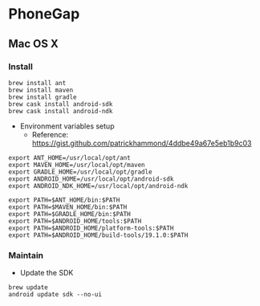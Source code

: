 # PhoneGap

## Mac OS X
### Install
```
brew install ant
brew install maven
brew install gradle
brew cask install android-sdk
brew cask install android-ndk
```
* Environment variables setup
  * Reference: https://gist.github.com/patrickhammond/4ddbe49a67e5eb1b9c03
```
export ANT_HOME=/usr/local/opt/ant
export MAVEN_HOME=/usr/local/opt/maven
export GRADLE_HOME=/usr/local/opt/gradle
export ANDROID_HOME=/usr/local/opt/android-sdk
export ANDROID_NDK_HOME=/usr/local/opt/android-ndk

export PATH=$ANT_HOME/bin:$PATH
export PATH=$MAVEN_HOME/bin:$PATH
export PATH=$GRADLE_HOME/bin:$PATH
export PATH=$ANDROID_HOME/tools:$PATH
export PATH=$ANDROID_HOME/platform-tools:$PATH
export PATH=$ANDROID_HOME/build-tools/19.1.0:$PATH
```

### Maintain
* Update the SDK
```
brew update
android update sdk --no-ui
```
